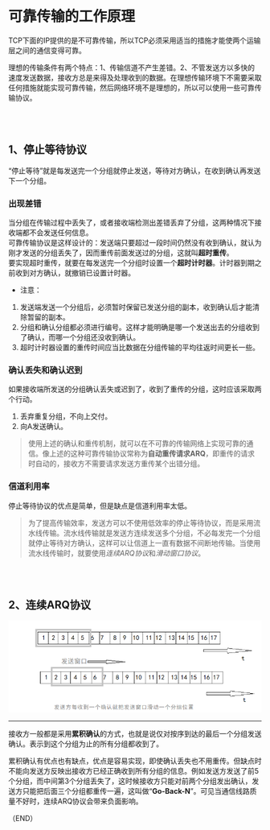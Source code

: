 # 可靠传输的工作原理    

TCP下面的IP提供的是不可靠传输，所以TCP必须采用适当的措施才能使两个运输层之间的通信变得可靠。    

理想的传输条件有两个特点：1、传输信道不产生差错。2、不管发送方以多快的速度发送数据，接收方总是来得及处理收到的数据。在理想传输环境下不需要采取任何措施就能实现可靠传输，然后网络环境不是理想的，所以可以使用一些可靠传输协议。        

<br />
<br />

## 1、停止等待协议    

“停止等待”就是每发送完一个分组就停止发送，等待对方确认，在收到确认再发送下一个分组。    

### 出现差错    

当分组在传输过程中丢失了，或者接收端检测出差错丢弃了分组，这两种情况下接收端都不会发送任何信息。    
可靠传输协议是这样设计的：发送端只要超过一段时间仍然没有收到确认，就认为刚才发送的分组丢失了，因而重传前面发送过的分组，这就叫**超时重传**。    
要实现超时重传，就要在每发送完一个分组时设置一个**超时计时器**。计时器到期之前收到对方确认，就撤销已设置计时器。    

- 注意：  

1. 发送端发送一个分组后，必须暂时保留已发送分组的副本，收到确认后才能清除暂留的副本。    
2. 分组和确认分组都必须进行编号。这样才能明确是哪一个发送出去的分组收到了确认，而哪一个分组还没收到确认。    
3. 超时计时器设置的重传时间应当比数据在分组传输的平均往返时间更长一些。    


### 确认丢失和确认迟到    

如果接收端所发送的分组确认丢失或迟到了，收到了重传的分组，这时应该采取两个行动。    

1. 丢弃重复分组，不向上交付。    
2. 向A发送确认。    

> 使用上述的确认和重传机制，就可以在不可靠的传输网络上实现可靠的通信。像上述的这种可靠传输协议常称为**自动重传请求ARQ**，即重传的请求时自动的，接收方不需要请求发送方重传某个出错分组。    

### 信道利用率    

停止等待协议的优点是简单，但是缺点是信道利用率太低。    

> 为了提高传输效率，发送方可以不使用低效率的停止等待协议，而是采用流水线传输。流水线传输就是发送方连续发送多个分组，不必每发完一个分组就停止等待对方确认，这样可以让信道上一直有数据不间断地传输。当使用流水线传输时，就要使用*连续ARQ协议*和*滑动窗口协议*。    



<br />
<br />

## 2、连续ARQ协议    

<img src="Images/send_window.png" />    
<hr />  

接收方一般都是采用**累积确认**的方式，也就是说仅对按序到达的最后一个分组发送确认。表示到这个分组为止的所有分组都收到了。    

累积确认有优点也有缺点，优点是容易实现，即使确认丢失也不用重传。但缺点时不能向发送方反映出接收方已经正确收到所有分组的信息。例如发送方发送了前5个分组，而中间第3个分组丢失了，这时候接收方只能对前两个分组发出确认，发送方只能把后面三个分组都重传一遍，这叫做“**Go-Back-N**”。可见当通信线路质量不好时，连续ARQ协议会带来负面影响。    


（END）    